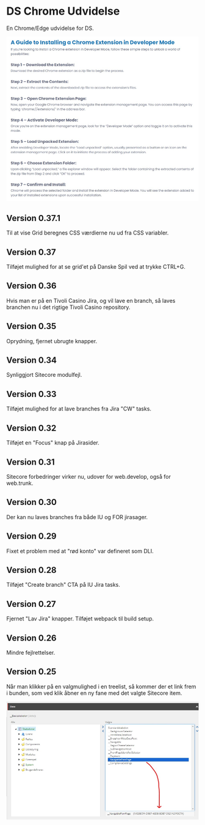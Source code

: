 # DS Chrome Udvidelse

En Chrome/Edge udvidelse for DS.

![](assets/installguide.jpg)

## Version 0.37.1
Til at vise Grid beregnes CSS værdierne nu ud fra CSS variabler.

## Version 0.37
Tilføjet mulighed for at se grid'et på Danske Spil ved at trykke CTRL+G.

## Version 0.36
Hvis man er på en Tivoli Casino Jira, og vil lave en branch, så laves branchen nu i det rigtige Tivoli Casino repository.

## Version 0.35
Oprydning, fjernet ubrugte knapper.

## Version 0.34
Synliggjort Sitecore modulfejl.

## Version 0.33
Tilføjet mulighed for at lave branches fra Jira "CW" tasks.

## Version 0.32
Tilføjet en "Focus" knap på Jirasider.

## Version 0.31
Sitecore forbedringer virker nu, udover for web.develop, også for web.trunk.

## Version 0.30
Der kan nu laves branches fra både IU og FOR jirasager.

## Version 0.29
Fixet et problem med at "rød konto" var defineret som DLI.

## Version 0.28
Tilføjet "Create branch" CTA på IU Jira tasks.

## Version 0.27
Fjernet "Lav Jira" knapper. Tilføjet webpack til build setup.

## Version 0.26
Mindre fejlrettelser.

## Version 0.25
Når man klikker på en valgmulighed i en treelist, så kommer der et link frem i bunden, som ved klik åbner en ny fane med det valgte Sitecore item.

![](assets/ChromeExtensionAddUrlToTreeListIds.jpg)
